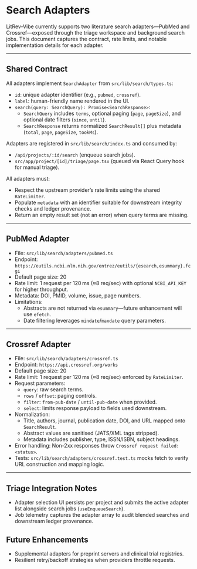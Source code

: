 # Search Adapters

LitRev-Vibe currently supports two literature search adapters—PubMed and Crossref—exposed through the triage workspace and background search jobs. This document captures the contract, rate limits, and notable implementation details for each adapter.

---

## Shared Contract

All adapters implement `SearchAdapter` from `src/lib/search/types.ts`:

- `id`: unique adapter identifier (e.g., `pubmed`, `crossref`).
- `label`: human-friendly name rendered in the UI.
- `search(query: SearchQuery): Promise<SearchResponse>`:
  - `SearchQuery` includes `terms`, optional paging (`page`, `pageSize`), and optional date filters (`since`, `until`).
  - `SearchResponse` returns normalized `SearchResult[]` plus metadata (`total`, `page`, `pageSize`, `tookMs`).

Adapters are registered in `src/lib/search/index.ts` and consumed by:

- `/api/projects/:id/search` (enqueue search jobs).
- `src/app/project/[id]/triage/page.tsx` (queued via React Query hook for manual triage).

All adapters must:

- Respect the upstream provider’s rate limits using the shared `RateLimiter`.
- Populate `metadata` with an identifier suitable for downstream integrity checks and ledger provenance.
- Return an empty result set (not an error) when query terms are missing.

---

## PubMed Adapter

- File: `src/lib/search/adapters/pubmed.ts`
- Endpoint: `https://eutils.ncbi.nlm.nih.gov/entrez/eutils/{esearch,esummary}.fcgi`
- Default page size: 20
- Rate limit: 1 request per 120 ms (≈8 req/sec) with optional `NCBI_API_KEY` for higher throughput.
- Metadata: DOI, PMID, volume, issue, page numbers.
- Limitations:
  - Abstracts are not returned via `esummary`—future enhancement will use `efetch`.
  - Date filtering leverages `mindate`/`maxdate` query parameters.

---

## Crossref Adapter

- File: `src/lib/search/adapters/crossref.ts`
- Endpoint: `https://api.crossref.org/works`
- Default page size: 20
- Rate limit: 1 request per 120 ms (≈8 req/sec) enforced by `RateLimiter`.
- Request parameters:
  - `query`: raw search terms.
  - `rows` / `offset`: paging controls.
  - `filter`: `from-pub-date` / `until-pub-date` when provided.
  - `select`: limits response payload to fields used downstream.
- Normalization:
  - Title, authors, journal, publication date, DOI, and URL mapped onto `SearchResult`.
  - Abstract values are sanitised (JATS/XML tags stripped).
  - Metadata includes publisher, type, ISSN/ISBN, subject headings.
- Error handling: Non-2xx responses throw `Crossref request failed: <status>`.
- Tests: `src/lib/search/adapters/crossref.test.ts` mocks fetch to verify URL construction and mapping logic.

---

## Triage Integration Notes

- Adapter selection UI persists per project and submits the active adapter list alongside search jobs (`useEnqueueSearch`).
- Job telemetry captures the adapter array to audit blended searches and downstream ledger provenance.

## Future Enhancements

- Supplemental adapters for preprint servers and clinical trial registries.
- Resilient retry/backoff strategies when providers throttle requests.
